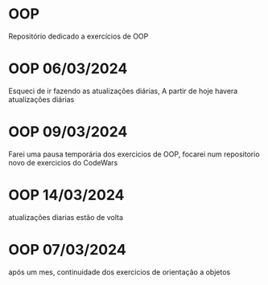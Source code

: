 # OOP
Repositório dedicado a exercícios de OOP


# OOP 06/03/2024 
Esqueci de ir fazendo as atualizações diárias, A partir de hoje havera atualizações diárias 


# OOP 09/03/2024 
Farei uma pausa temporária dos exercicios de OOP, focarei num repositorio novo de exercicios do CodeWars


# OOP 14/03/2024 
atualizações diarias estão de volta

# OOP 07/03/2024
após um mes, continuidade dos exercicios de orientação a objetos
